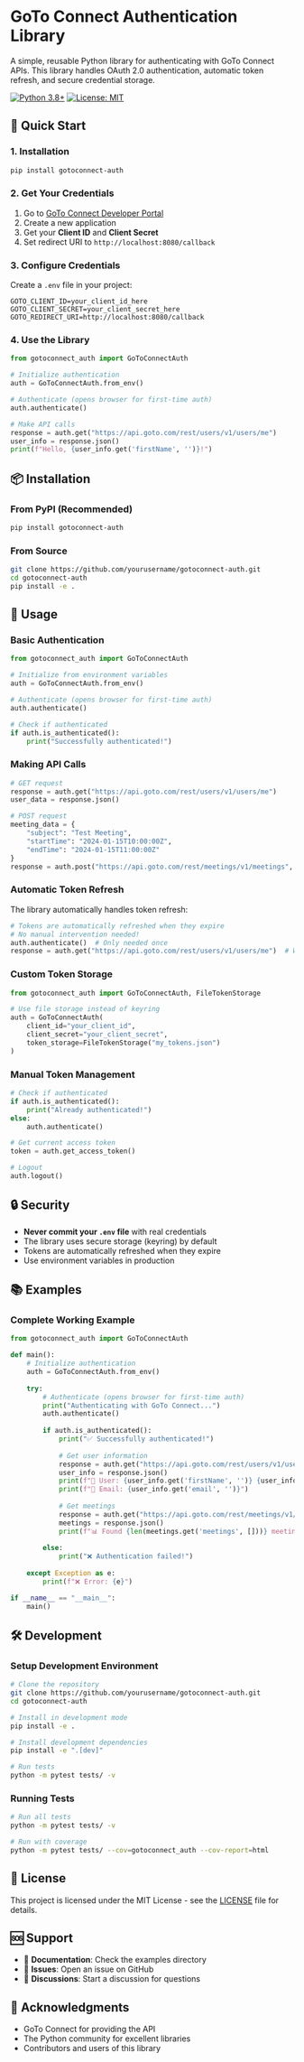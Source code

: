 # GoTo Connect Authentication Library

A simple, reusable Python library for authenticating with GoTo Connect APIs. This library handles OAuth 2.0 authentication, automatic token refresh, and secure credential storage.

[![Python 3.8+](https://img.shields.io/badge/python-3.8+-blue.svg)](https://www.python.org/downloads/)
[![License: MIT](https://img.shields.io/badge/License-MIT-yellow.svg)](https://opensource.org/licenses/MIT)

## 🚀 Quick Start

### 1. Installation

```bash
pip install gotoconnect-auth
```

### 2. Get Your Credentials

1. Go to [GoTo Connect Developer Portal](https://developer.goto.com/)
2. Create a new application
3. Get your **Client ID** and **Client Secret**
4. Set redirect URI to `http://localhost:8080/callback`

### 3. Configure Credentials

Create a `.env` file in your project:

```env
GOTO_CLIENT_ID=your_client_id_here
GOTO_CLIENT_SECRET=your_client_secret_here
GOTO_REDIRECT_URI=http://localhost:8080/callback
```

### 4. Use the Library

```python
from gotoconnect_auth import GoToConnectAuth

# Initialize authentication
auth = GoToConnectAuth.from_env()

# Authenticate (opens browser for first-time auth)
auth.authenticate()

# Make API calls
response = auth.get("https://api.goto.com/rest/users/v1/users/me")
user_info = response.json()
print(f"Hello, {user_info.get('firstName', '')}!")
```

## 📦 Installation

### From PyPI (Recommended)
```bash
pip install gotoconnect-auth
```

### From Source
```bash
git clone https://github.com/yourusername/gotoconnect-auth.git
cd gotoconnect-auth
pip install -e .
```

## 🔧 Usage

### Basic Authentication

```python
from gotoconnect_auth import GoToConnectAuth

# Initialize from environment variables
auth = GoToConnectAuth.from_env()

# Authenticate (opens browser for first-time auth)
auth.authenticate()

# Check if authenticated
if auth.is_authenticated():
    print("Successfully authenticated!")
```

### Making API Calls

```python
# GET request
response = auth.get("https://api.goto.com/rest/users/v1/users/me")
user_data = response.json()

# POST request
meeting_data = {
    "subject": "Test Meeting",
    "startTime": "2024-01-15T10:00:00Z",
    "endTime": "2024-01-15T11:00:00Z"
}
response = auth.post("https://api.goto.com/rest/meetings/v1/meetings", json=meeting_data)
```

### Automatic Token Refresh

The library automatically handles token refresh:

```python
# Tokens are automatically refreshed when they expire
# No manual intervention needed!
auth.authenticate()  # Only needed once
response = auth.get("https://api.goto.com/rest/users/v1/users/me")  # Works even after token expires
```

### Custom Token Storage

```python
from gotoconnect_auth import GoToConnectAuth, FileTokenStorage

# Use file storage instead of keyring
auth = GoToConnectAuth(
    client_id="your_client_id",
    client_secret="your_client_secret",
    token_storage=FileTokenStorage("my_tokens.json")
)
```

### Manual Token Management

```python
# Check if authenticated
if auth.is_authenticated():
    print("Already authenticated!")
else:
    auth.authenticate()

# Get current access token
token = auth.get_access_token()

# Logout
auth.logout()
```

## 🔒 Security

- **Never commit your `.env` file** with real credentials
- The library uses secure storage (keyring) by default
- Tokens are automatically refreshed when they expire
- Use environment variables in production

## 📚 Examples

### Complete Working Example

```python
from gotoconnect_auth import GoToConnectAuth

def main():
    # Initialize authentication
    auth = GoToConnectAuth.from_env()
    
    try:
        # Authenticate (opens browser for first-time auth)
        print("Authenticating with GoTo Connect...")
        auth.authenticate()
        
        if auth.is_authenticated():
            print("✅ Successfully authenticated!")
            
            # Get user information
            response = auth.get("https://api.goto.com/rest/users/v1/users/me")
            user_info = response.json()
            print(f"👤 User: {user_info.get('firstName', '')} {user_info.get('lastName', '')}")
            print(f"📧 Email: {user_info.get('email', '')}")
            
            # Get meetings
            response = auth.get("https://api.goto.com/rest/meetings/v1/meetings")
            meetings = response.json()
            print(f"📊 Found {len(meetings.get('meetings', []))} meetings")
            
        else:
            print("❌ Authentication failed!")
            
    except Exception as e:
        print(f"❌ Error: {e}")

if __name__ == "__main__":
    main()
```

## 🛠️ Development

### Setup Development Environment

```bash
# Clone the repository
git clone https://github.com/yourusername/gotoconnect-auth.git
cd gotoconnect-auth

# Install in development mode
pip install -e .

# Install development dependencies
pip install -e ".[dev]"

# Run tests
python -m pytest tests/ -v
```

### Running Tests

```bash
# Run all tests
python -m pytest tests/ -v

# Run with coverage
python -m pytest tests/ --cov=gotoconnect_auth --cov-report=html
```

## 📄 License

This project is licensed under the MIT License - see the [LICENSE](LICENSE) file for details.

## 🆘 Support

- 📖 **Documentation**: Check the examples directory
- 🐛 **Issues**: Open an issue on GitHub
- 💬 **Discussions**: Start a discussion for questions

## 🙏 Acknowledgments

- GoTo Connect for providing the API
- The Python community for excellent libraries
- Contributors and users of this library